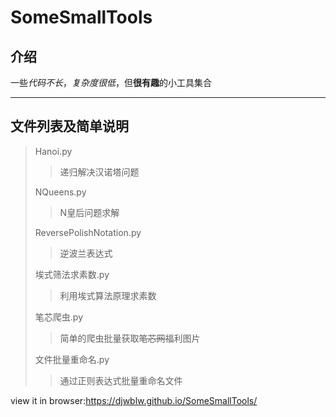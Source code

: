 # SomeSmallTools

## 介绍
一些*代码不长*，*复杂度很低*，但**很有趣**的小工具集合

---

## 文件列表及简单说明
> Hanoi.py
> > 递归解决汉诺塔问题
> 
> NQueens.py
> > N皇后问题求解
> 
> ReversePolishNotation.py
> > 逆波兰表达式
> 
> 埃式筛法求素数.py
> > 利用埃式算法原理求素数
> 
> 笔芯爬虫.py
> > 简单的爬虫批量获取~~笔芯网~~福利图片
> 
> 文件批量重命名.py
> >通过正则表达式批量重命名文件  

view it in browser:https://djwblw.github.io/SomeSmallTools/
